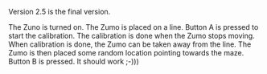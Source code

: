 Version 2.5 is the final version.

The Zuno is turned on.
The Zumo is placed on a line.
Button A is pressed to start the calibration. The calibration is done when the Zumo stops moving.
When calibration is done, the Zumo can be taken away from the line.
The Zumo is then placed some random location pointing towards the maze.
Button B is pressed.
It should work ;-)))
